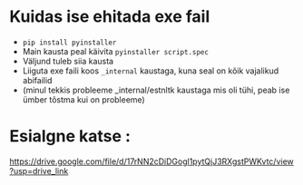 # Kuidas ise ehitada exe fail
* `pip install pyinstaller`
* Main kausta peal käivita `pyinstaller script.spec`
* Väljund tuleb siia kausta 
* Liiguta exe faili koos `_internal` kaustaga, kuna seal on kõik vajalikud abifailid
* (minul tekkis probleeme _internal/estnltk kaustaga mis oli tühi, peab ise ümber tõstma kui on probleeme)


# Esialgne katse :
https://drive.google.com/file/d/17rNN2cDiDGogl1pytQjJ3RXgstPWKvtc/view?usp=drive_link
